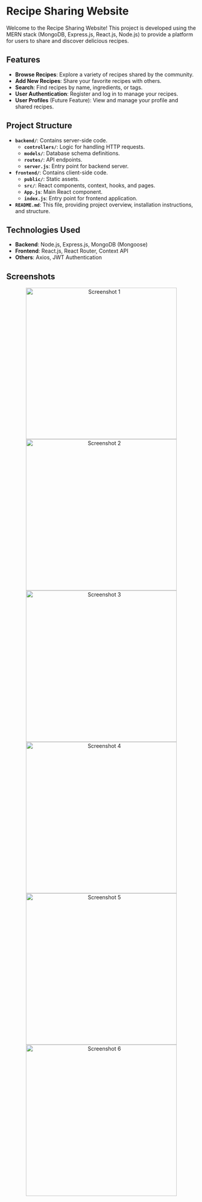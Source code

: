 # Recipe Sharing Website

Welcome to the Recipe Sharing Website! This project is developed using the MERN stack (MongoDB, Express.js, React.js, Node.js) to provide a platform for users to share and discover delicious recipes.

## Features

- **Browse Recipes**: Explore a variety of recipes shared by the community.
- **Add New Recipes**: Share your favorite recipes with others.
- **Search**: Find recipes by name, ingredients, or tags.
- **User Authentication**: Register and log in to manage your recipes.
- **User Profiles** (Future Feature): View and manage your profile and shared recipes.

## Project Structure

- **`backend/`**: Contains server-side code.
  - **`controllers/`**: Logic for handling HTTP requests.
  - **`models/`**: Database schema definitions.
  - **`routes/`**: API endpoints.
  - **`server.js`**: Entry point for backend server.
- **`frontend/`**: Contains client-side code.
  - **`public/`**: Static assets.
  - **`src/`**: React components, context, hooks, and pages.
  - **`App.js`**: Main React component.
  - **`index.js`**: Entry point for frontend application.
- **`README.md`**: This file, providing project overview, installation instructions, and structure.

## Technologies Used

- **Backend**: Node.js, Express.js, MongoDB (Mongoose)
- **Frontend**: React.js, React Router, Context API
- **Others**: Axios, JWT Authentication

## Screenshots

<div align="center">
  <img src="https://github.com/user-attachments/assets/e1d52ab1-d1d4-4965-a080-6304a5187902" alt="Screenshot 1" width="400" />
  <img src="https://github.com/user-attachments/assets/3ce58bb2-6ca1-4d21-b551-9083c17544e5" alt="Screenshot 2" width="400" />
</div>

<div align="center">
  <img src="https://github.com/user-attachments/assets/8d67fb8f-ff47-48bb-aaea-559f63d4d39b" alt="Screenshot 3" width="400" />
  <img src="https://github.com/user-attachments/assets/a70c511f-43be-4ba9-aee5-5b3ab0b2fa4c" alt="Screenshot 4" width="400" />
</div>

<div align="center">
  <img src="https://github.com/user-attachments/assets/3e60e32d-4aa0-482d-9a5f-c40682bec3e7" alt="Screenshot 5" width="400" />
  <img src="https://github.com/user-attachments/assets/27166d53-39d6-4a64-b8ac-21a7fa452c79" alt="Screenshot 6" width="400" />
</div>

